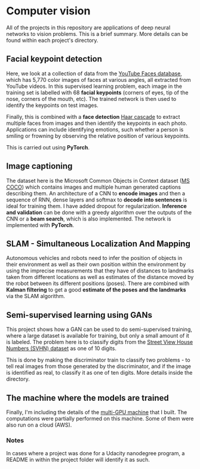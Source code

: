 # Computer vision

All of the projects in this repository are applications of deep neural
networks to vision problems.  This is a brief summary.  More details
can be found within each project's directory.

## Facial keypoint detection

Here, we look at a collection of data from the [YouTube Faces
database](https://www.cs.tau.ac.il/~wolf/ytfaces/), which has 5,770
color images of faces at various angles, all extracted from YouTube
videos.  In this supervised learning problem, each image in the
training set is labelled with 68 __facial keypoints__ (corners of eyes,
tip of the nose, corners of the mouth, etc).  The trained network is
then used to identify the keypoints on test images.

Finally, this is combined with a __face detection__ [Haar
cascade](https://docs.opencv.org/3.3.0/d7/d8b/tutorial_py_face_detection.html)
to extract multiple faces from images and then identify the keypoints
in each photo.  Applications can include identifying emotions, such
whether a person is smiling or frowning by observing the relative
position of various keypoints.

This is carried out using __PyTorch__.

## Image captioning

The dataset here is the Microsoft Common Objects in Context dataset
([MS COCO](http://cocodataset.org/#home)) which contains images and
multiple human generated captions describing them.  An architecture of
a CNN to __encode images__ and then a sequence of RNN, dense layers and
softmax to __decode into sentences__ is ideal for training them.  I have
added dropout for regularization.  __Inference and validation__ can be
done with a greedy algorithm over the outputs of the CNN or a __beam
search__, which is also implemented.  The network is implemented with
__PyTorch__.

## SLAM - Simultaneous Localization And Mapping

Autonomous vehicles and robots need to infer the position of objects
in their environment as well as their own position within the
environment by using the imprecise measurements that they have of
distances to landmarks taken from different locations as well as
estimates of the distance moved by the robot between its different
positions (poses).  There are combined with __Kalman filtering__ to get a
good __estimate of the poses and the landmarks__ via the SLAM algorithm.

## Semi-supervised learning using GANs

This project shows how a GAN can be used to do semi-supervised
training, where a large dataset is available for training, but only a
small amount of it is labeled. The problem here is to classify digits
from the [Street View House Numbers (SVHN)
dataset](http://ufldl.stanford.edu/housenumbers) as one of 10 digits.

This is done by making the discriminator train to classify two
problems - to tell real images from those generated by the
discriminator, and if the image is identified as real, to classify it
as one of ten digits. More details inside the directory.

## The machine where the models are trained

Finally, I'm including the details of the [multi-GPU
machine](https://github.com/gotamist/other_machine_learning/tree/master/deep-learning-machine)
that I built. The computations were partially performed on this
machine. Some of them were also run on a cloud (AWS).

### Notes
In cases where a project was done for a Udacity nanodegree program, a
README in within the project folder will identify it as such.
